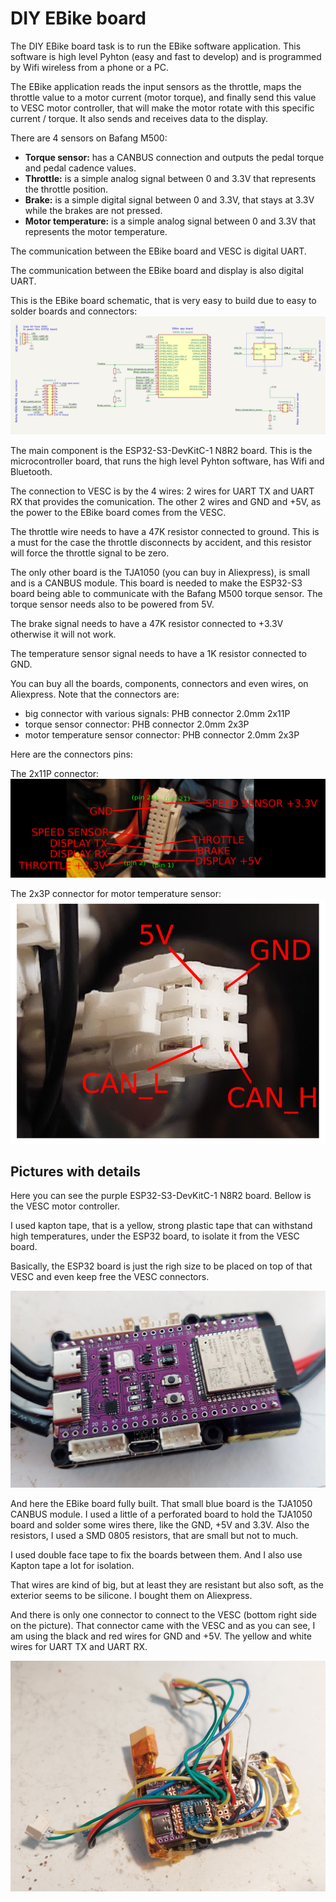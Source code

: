 # DIY EBike board

The DIY EBike board task is to run the EBike software application. This software is high level Pyhton (easy and fast to develop) and is programmed by Wifi wireless from a phone or a PC.

The EBike application reads the input sensors as the throttle, maps the throttle value to a motor current (motor torque), and finally send this value to VESC motor controller, that will make the motor rotate with this specific current / torque.
It also sends and receives data to the display.

There are 4 sensors on Bafang M500:
* **Torque sensor:** has a CANBUS connection and outputs the pedal torque and pedal cadence values.
* **Throttle:** is a simple analog signal between 0 and 3.3V that represents the throttle position.
* **Brake:** is a simple digital signal between 0 and 3.3V, that stays at 3.3V while the brakes are not pressed.
* **Motor temperature:** is a simple analog signal between 0 and 3.3V that represents the motor temperature.

The communication between the EBike board and VESC is digital UART.

The communication between the EBike board and display is also digital UART.

This is the EBike board schematic, that is very easy to build due to easy to solder boards and connectors:
[![](EBike_board-schematic.png)](EBike_board-schematic.png)

The main component is the ESP32-S3-DevKitC-1 N8R2 board. This is the microcontroller board, that runs the high level Pyhton software, has Wifi and Bluetooth.

The connection to VESC is by the 4 wires: 2 wires for UART TX and UART RX that provides the comunication. The other 2 wires and GND and +5V, as the power to the EBike board comes from the VESC.

The throttle wire needs to have a 47K resistor connected to ground. This is a must for the case the throttle disconnects by accident, and this resistor will force the throttle signal to be zero.

The only other board is the TJA1050 (you can buy in Aliexpress), is small and is a CANBUS module. This board is needed to make the ESP32-S3 board being able to communicate with the Bafang M500 torque sensor.
The torque sensor needs also to be powered from 5V.

The brake signal needs to have a 47K resistor connected to +3.3V otherwise it will not work.

The temperature sensor signal needs to have a 1K resistor connected to GND.

You can buy all the boards, components, connectors and even wires, on Aliexpress.
Note that the connectors are:
* big connector with various signals: PHB connector 2.0mm 2x11P
* torque sensor connector: PHB connector 2.0mm 2x3P
* motor temperature sensor connector: PHB connector 2.0mm 2x3P

Here are the connectors pins:

The 2x11P connector:
![](Bafang_M500-big_connector.png)

The 2x3P connector for motor temperature sensor:
![](Bafang_M500-torque_sensor_connector.png)

## Pictures with details

Here you can see the purple ESP32-S3-DevKitC-1 N8R2 board. Bellow is the VESC motor controller.

I used kapton tape, that is a yellow, strong plastic tape that can withstand high temperatures, under the ESP32 board, to isolate it from the VESC board.

Basically, the ESP32 board is just the righ size to be placed on top of that VESC and even keep free the VESC connectors.

![](EBike_board-1.jpg)


And here the EBike board fully built. That small blue board is the TJA1050 CANBUS module.
I used a little of a perforated board to hold the TJA1050 board and solder some wires there, like the GND, +5V and 3.3V. Also the resistors, I used a SMD 0805 resistors, that are small but not to much.

I used double face tape to fix the boards between them. And I also use Kapton tape a lot for isolation.

That wires are kind of big, but at least they are resistant but also soft, as the exterior seems to be silicone. I bought them on Aliexpress.

And there is only one connector to connect to the VESC (bottom right side on the picture). That connector came with the VESC and as you can see, I am using the black and red wires for GND and +5V. The yellow and white wires for UART TX and UART RX.

![](EBike_board-2.jpg)





